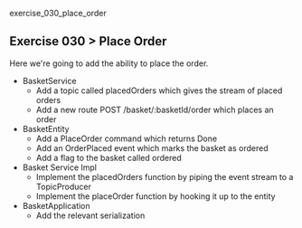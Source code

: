 exercise_030_place_order

## Exercise 030 > Place Order

Here we're going to add the ability to place the order.

* BasketService
  * Add a topic called placedOrders which gives the stream of placed orders
  * Add a new route POST /basket/:basketId/order which places an order
* BasketEntity
  * Add a PlaceOrder command which returns Done
  * Add an OrderPlaced event which marks the basket as ordered
  * Add a flag to the basket called ordered
* Basket Service Impl
  * Implement the placedOrders function by piping the event stream to a TopicProducer
  * Implement the placeOrder function by hooking it up to the entity
* BasketApplication
  * Add the relevant serialization